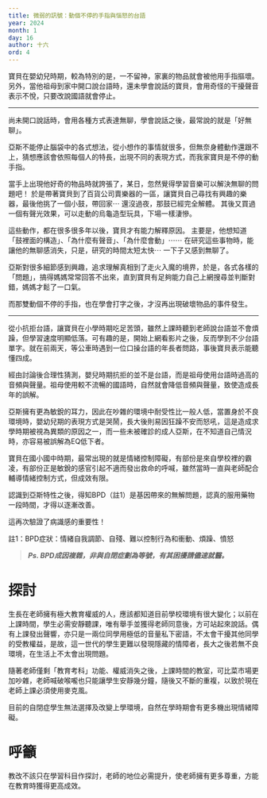 ```yaml
---
title: 微弱的訊號：動個不停的手指與惱怒的台語
year: 2024
month: 1
day: 16
author: 十六
ord: 4
---
```


寶貝在嬰幼兒時期，較為特別的是，一不留神，家裏的物品就會被他用手指摳壞。
另外，當他祖母到家中開口說台語時，還未學會說話的寶貝，會用奇怪的干擾聲音表示不悅，只要改說國語就會停止。

---

尚未開口說話時，會用各種方式表達無聊，學會說話之後，最常說的就是「好無聊」。

亞斯不能停止腦袋中的各式想法，從小想作的事情就很多，但無奈身體動作還跟不上，猜想應該會依照每個人的特長，出現不同的表現方式，而我家寶貝是不停的動手指。

當手上出現他好奇的物品時就誇張了，某日，忽然覺得學習音樂可以解決無聊的問題吧！
於是帶著寶貝到了百貨公司賣樂器的一區，讓寶貝自己尋找有興趣的樂器，最後他挑了一個小鼓，帶回家⋯ 還沒過夜，那鼓已經完全解體。
其後又買過一個有聲光效果，可以走動的烏龜造型玩具，下場一樣淒慘。

這些動作，都在很多很多年以後，寶貝才有能力解釋原因。
主要是，他想知道「鼓裡面的構造」、「為什麼有聲音」、「為什麼會動」⋯⋯ 在研究這些事物時，能讓他的無聊感消失，只是，研究的時間太短太快⋯ 一下子又感到無聊了。

亞斯對很多細節感到興趣，追求理解真相到了走火入魔的境界，於是，各式各樣的「問題」，搞得媽媽常常回答不出來，直到寶貝有足夠能力自己上網搜尋並判斷對錯，媽媽才鬆了一口氣。

而那雙動個不停的手指，也在學會打字之後，才沒再出現破壞物品的事件發生。

---

從小抗拒台語，讓寶貝在小學時期吃足苦頭，雖然上課時聽到老師說台語並不會煩躁，但學習速度明顯低落。可有趣的是，開始上網看影片之後，反而學到不少台語單字。就在前兩天，等公車時遇到一位口操台語的年長者問路，事後寶貝表示能聽懂四成。

經由討論後合理性猜測，嬰兒時期抗拒的並不是台語，而是祖母使用台語時過高的音頻與聲量。祖母使用較不流暢的國語時，自然就會降低音頻與聲量，致使造成長年的誤解。

亞斯擁有更為敏銳的耳力，因此在吵雜的環境中耐受性比一般人低，當置身於不良環境時，嬰幼兒期的表現方式是哭鬧，長大後則易因狂躁不安而怒吼，這是造成求學時期被視為異類的原因之一，而一些未被確診的成人亞斯，在不知道自己情況時，亦容易被誤解為EQ低下者。

寶貝在國小國中時期，最常出現的就是情緒控制障礙，有部份是來自學校裡的霸凌，有部份正是敏銳的感官引起不適而發出救命的呼喊，雖然當時一直與老師配合輔導情緒控制方式，但成效有限。

認識到亞斯特性之後，得知BPD（註1）是基因帶來的無解問題，認真的服用藥物一段時間，才得以逐漸改善。

這再次驗證了病識感的重要性！

註1：BPD症狀：情緒自我調節、自殘、難以控制行為和衝動、煩躁、憤怒

> **_Ps. BPD成因複雜，非與自閉症劃為等號，有其困擾請儘速就醫。_**

# 探討

生長在老師擁有極大教育權威的人，應該都知道目前學校環境有很大變化；以前在上課時間，學生必需安靜聽課，唯有舉手並獲得老師同意後，方可站起來說話。偶有上課發出聲響，亦只是一兩位同學用極低的音量私下密語，不太會干擾其他同學的受教權益，是故，這一世代的學生更難以發現隱藏的情障者，長大之後若無不良環境，在生活上不太會出現問題。

隨著老師僅剩「教育考科」功能、權威消失之後，上課時間的教室，可比菜市場更加吵雜，老師喊破喉嚨也只能讓學生安靜幾分鐘，隨後又不斷的重複，以致於現在老師上課必須使用麥克風。

目前的自閉症學生無法選擇及改變上學環境，自然在學時期會有更多機出現情緒障礙。

# 呼籲
教改不該只在學習科目作探討，老師的地位必需提升，使老師擁有更多尊重，方能在教育時獲得更高成效。